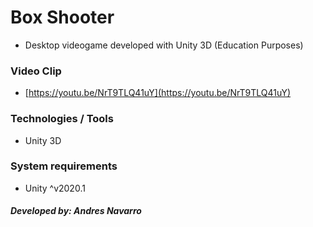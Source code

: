 # Box Shooter

- Desktop videogame developed with Unity 3D (Education Purposes)

### Video Clip

- [https://youtu.be/NrT9TLQ41uY](https://youtu.be/NrT9TLQ41uY)

### Technologies / Tools

- Unity 3D

### System requirements

- Unity ^v2020.1

##### Developed by: Andres Navarro
